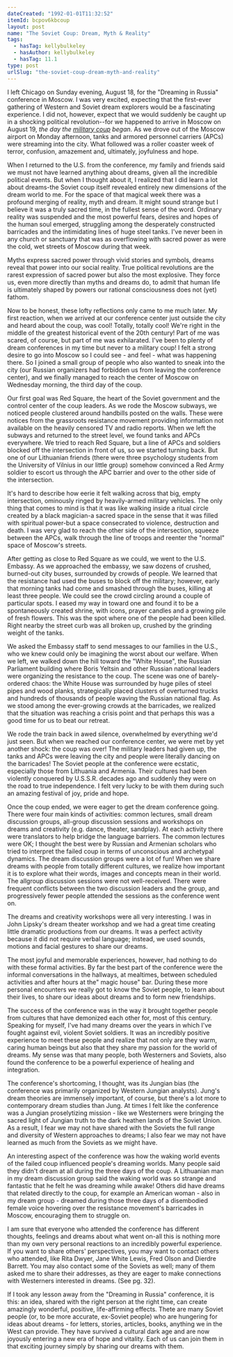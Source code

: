 ```yaml
---
dateCreated: "1992-01-01T11:32:52"
itemId: bcpov6kbcoup
layout: post
name: "The Soviet Coup: Dream, Myth & Reality"
tags:
  - hasTag: kellybulkeley
  - hasAuthor: kellybulkeley
  - hasTag: 11.1
type: post
urlSlug: "the-soviet-coup-dream-myth-and-reality"
---
```


I left Chicago on Sunday evening, August 18, for the "Dreaming in Russia" conference in Moscow. I was very excited, expecting that the first-ever gathering of Western and Soviet dream explorers would be a fascinating experience. I did not, however, expect that we would suddenly be caught up in a shocking political revolution--for we happened to arrive in Moscow on August 19, *the day the [military coup](https://en.wikipedia.org/wiki/1991_Soviet_coup_d%27%C3%A9tat_attempt) began*. As we drove out of the Moscow airport on Monday afternoon, tanks and armored personnel carriers (APCs) were streaming into the city. What followed was a roller coaster week of terror, confusion, amazement and, ultimately, joyfulness and hope. 

When I returned to the U.S. from the conference, my family and friends said we must not have learned anything about dreams, given all the incredible political events. But when I thought about it, I realized that I did learn a lot about dreams-the Soviet coup itself revealed entirely new dimensions of the dream world to me. For the space of that magical week there was a profound merging of reality, myth and dream. It might sound strange but I believe it was a truly sacred time, in the fullest sense of the word. Ordinary reality was suspended and the most powerful fears, desires and hopes of the human soul emerged, struggling among the desperately constructed barricades and the intimidating lines of huge steel tanks. I've never been in any church or sanctuary that was as overflowing with sacred power as were the cold, wet streets of Moscow during that week. 

Myths express sacred power through vivid stories and symbols, dreams reveal that power into our social reality. True political revolutions are the rarest expression of sacred power but also the most explosive. They force us, even more directly than myths and dreams do, to admit that human life is ultimately shaped by powers our rational consciousness does not (yet) fathom. 

Now to be honest, these lofty reflections only came to me much later. My first reaction, when we arrived at our conference center just outside the city and heard about the coup, was cool! Totally, totally cool! We're right in the middle of the greatest historical event of the 20th century! Part of me was scared, of course, but part of me was exhilarated. I've been to plenty of dream conferences in my time but never to a military coup! I felt a strong desire to go into Moscow so I could see - and feel - what was happening there. So I joined a small group of people who also wanted to sneak into the city (our Russian organizers had forbidden us from leaving the conference center), and we finally managed to reach the center of Moscow on Wednesday morning, the third day of the coup. 

Our first goal was Red Square, the heart of the Soviet government and the control center of the coup leaders. As we rode the Moscow subways, we noticed people clustered around handbills posted on the walls. These were notices from the grassroots resistance movement providing information not available on the heavily censored TV and radio reports. When we left the subways and returned to the street level, we found tanks and APCs everywhere. We tried to reach Red Square, but a line of APCs and soldiers blocked off the intersection in front of us, so we started turning back. But one of our Lithuanian friends (there were three psychology students from the University of Vilnius in our little group) somehow convinced a Red Army soldier to escort us through the APC barrier and over to the other side of the intersection. 

It's hard to describe how eerie it felt walking across that big, empty intersection, ominously ringed by heavily-armed military vehicles. The only thing that comes to mind is that it was like walking inside a ritual circle created by a black magician-a sacred space in the sense that it was filled with spiritual power-but a space consecrated to violence, destruction and death. I was very glad to reach the other side of the intersection, squeeze between the APCs, walk through the line of troops and reenter the "normal" space of Moscow's streets. 

After getting as close to Red Square as we could, we went to the U.S. Embassy. As we approached the embassy, we saw dozens of crushed, burned-out city buses, surrounded by crowds of people. We learned that the resistance had used the buses to block off the military; however, early that morning tanks had come and smashed through the buses, killing at least three people. We could see the crowd circling around a couple of particular spots. I eased my way in toward one and found it to be a spontaneously created shrine, with icons, prayer candles and a growing pile of fresh flowers. This was the spot where one of the people had been killed. Right nearby the street curb was all broken up, crushed by the grinding weight of the tanks. 

We asked the Embassy staff to send messages to our families in the U.S., who we knew could only be imagining the worst about our welfare. When we left, we walked down the hill toward the "White House", the Russian Parliament building where Boris Yeltsin and other Russian national leaders were organizing the resistance to the coup. The scene was one of barely-ordered chaos: the White House was surrounded by huge piles of steel pipes and wood planks, strategically placed clusters of overturned trucks and hundreds of thousands of people waving the Russian national flag. As we stood among the ever-growing crowds at the barricades, we realized that the situation was reaching a crisis point and that perhaps this was a good time for us to beat our retreat. 

We rode the train back in awed silence, overwhelmed by everything we'd just seen. But when we reached our conference center, we were met by yet another shock: the coup was over! The military leaders had given up, the tanks and APCs were leaving the city and people were literally dancing on the barricades! The Soviet people at the conference were ecstatic, especially those from Lithuania and Armenia. Their cultures had been violently conquered by U.S.S.R. decades ago and suddenly they were on the road to true independence. I felt very lucky to be with them during such an amazing festival of joy, pride and hope. 

Once the coup ended, we were eager to get the dream conference going. There were four main kinds of activities: common lectures, small dream discussion groups, all-group discussion sessions and workshops on dreams and creativity (e.g. dance, theater, sandplay). At each activity there were translators to help bridge the language barriers. The common lectures were OK; I thought the best were by Russian and Armenian scholars who tried to interpret the failed coup in terms of unconscious and archetypal dynamics. The dream discussion groups were a lot of fun! When we share dreams with people from totally different cultures, we realize how important it is to explore what their words, images and concepts mean in their world. The allgroup discussion sessions were not well-received. There were frequent conflicts between the two discussion leaders and the group, and progressively fewer people attended the sessions as the conference went on. 

The dreams and creativity workshops were all very interesting. I was in John Lipsky's dream theater workshop and we had a great time creating little dramatic productions from our dreams. It was a perfect activity because it did not require verbal language; instead, we used sounds, motions and facial gestures to share our dreams. 

The most joyful and memorable experiences, however, had nothing to do with these formal activities. By far the best part of the conference were the informal conversations in the hallways, at mealtimes, between scheduled activities and after hours at the" magic house" bar. During these more personal encounters we really got to know the Soviet people, to learn about their lives, to share our ideas about dreams and to form new friendships. 

The success of the conference was in the way it brought together people from cultures that have demonized each other for, most of this century. Speaking for myself, I've had many dreams over the years in which I've fought against evil, violent Soviet soldiers. It was an incredibly positive experience to meet these people and realize that not only are they warm, caring human beings but also that they share my passion for the world of dreams. My sense was that many people, both Westerners and Soviets, also found the conference to be a powerful experience of healing and integration. 

The conference's shortcoming, I thought, was its Jungian bias (the conference was primarily organized by Western Jungian analysts). Jung's dream theories are immensely important, of course, but there's a lot more to contemporary dream studies than Jung. At times I felt like the conference was a Jungian proselytizing mission - like we Westerners were bringing the sacred light of Jungian truth to the dark heathen lands of the Soviet Union. As a result, I fear we may not have shared with the Soviets the full range and diversity of Western approaches to dreams; I also fear we may not have learned as much from the Soviets as we might have. 

An interesting aspect of the conference was how the waking world events of the failed coup influenced people's dreaming worlds. Many people said they didn't dream at all during the three days of the coup. A Lithuanian man in my dream discussion group said the waking world was so strange and fantastic that he felt he was dreaming while awake! Others did have dreams that related directly to the coup, for example an American woman - also in my dream group - dreamed during those three days of a disembodied female voice hovering over the resistance movement's barricades in Moscow, encouraging them to struggle on. 

I am sure that everyone who attended the conference has different thoughts, feelings and dreams about what went on-all this is nothing more than my own very personal reactions to an incredibly powerful experience. If you want to share others' perspectives, you may want to contact others who attended, like Rita Dwyer, Jane White Lewis, Fred Olson and Dierdre Barrett. You may also contact some of the Soviets as well; many of them asked me to share their addresses, as they are eager to make connections with Westerners interested in dreams. (See pg. 32). 

If I took any lesson away from the "Dreaming in Russia" conference, it is this: an idea, shared with the right person at the right time, can create amazingly wonderful, positive, life-affirming effects. Thete are many Soviet people (or, to be more accurate, ex-Soviet people) who are hungering for ideas about dreams - for letters, stories, articles, books, anything we in the West can provide. They have survived a cultural dark age and are now joyously entering a new era of hope and vitality. Each of us can join them in that exciting journey simply by sharing our dreams with them.